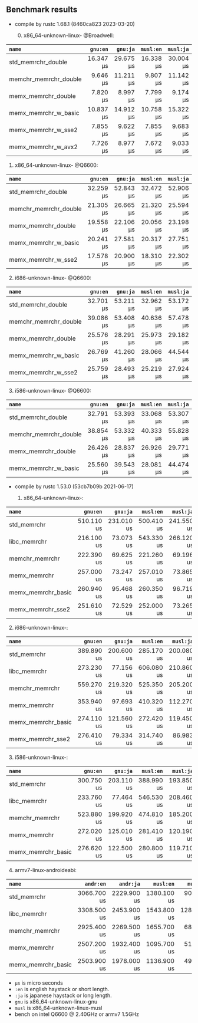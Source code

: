 ## Benchmark results

- compile by rustc 1.68.1 (8460ca823 2023-03-20)

  0. x86_64-unknown-linux- @Broadwell:

|         `name`          |  `gnu:en`   |  `gnu:ja`   |  `musl:en`  |  `musl:ja`  |
|:------------------------|------------:|------------:|------------:|------------:|
| std_memrchr_double      |   16.347 µs |   29.675 µs |   16.338 µs |   30.004 µs |
| memchr_memrchr_double   |    9.646 µs |   11.211 µs |    9.807 µs |   11.142 µs |
| memx_memrchr_double     |    7.820 µs |    8.997 µs |    7.799 µs |    9.174 µs |
| memx_memrchr_w_basic    |   10.837 µs |   14.912 µs |   10.758 µs |   15.322 µs |
| memx_memrchr_w_sse2     |    7.855 µs |    9.622 µs |    7.855 µs |    9.683 µs |
| memx_memrchr_w_avx2     |    7.726 µs |    8.977 µs |    7.672 µs |    9.033 µs |

  1. x86_64-unknown-linux- @Q6600:

|         `name`          |  `gnu:en`   |  `gnu:ja`   |  `musl:en`  |  `musl:ja`  |
|:------------------------|------------:|------------:|------------:|------------:|
| std_memrchr_double      |   32.259 µs |   52.843 µs |   32.472 µs |   52.906 µs |
| memchr_memrchr_double   |   21.305 µs |   26.665 µs |   21.320 µs |   25.594 µs |
| memx_memrchr_double     |   19.558 µs |   22.106 µs |   20.056 µs |   23.198 µs |
| memx_memrchr_w_basic    |   20.241 µs |   27.581 µs |   20.317 µs |   27.751 µs |
| memx_memrchr_w_sse2     |   17.578 µs |   20.900 µs |   18.310 µs |   22.302 µs |

  2. i686-unknown-linux- @Q6600:

|         `name`          |  `gnu:en`   |  `gnu:ja`   |  `musl:en`  |  `musl:ja`  |
|:------------------------|------------:|------------:|------------:|------------:|
| std_memrchr_double      |   32.701 µs |   53.211 µs |   32.962 µs |   53.172 µs |
| memchr_memrchr_double   |   39.086 µs |   53.408 µs |   40.636 µs |   57.478 µs |
| memx_memrchr_double     |   25.576 µs |   28.291 µs |   25.973 µs |   29.182 µs |
| memx_memrchr_w_basic    |   26.769 µs |   41.260 µs |   28.066 µs |   44.544 µs |
| memx_memrchr_w_sse2     |   25.759 µs |   28.493 µs |   25.219 µs |   27.924 µs |

  3. i586-unknown-linux- @Q6600:

|         `name`          |  `gnu:en`   |  `gnu:ja`   |  `musl:en`  |  `musl:ja`  |
|:------------------------|------------:|------------:|------------:|------------:|
| std_memrchr_double      |   32.791 µs |   53.393 µs |   33.068 µs |   53.307 µs |
| memchr_memrchr_double   |   38.854 µs |   53.332 µs |   40.333 µs |   55.828 µs |
| memx_memrchr_double     |   26.426 µs |   28.837 µs |   26.926 µs |   29.771 µs |
| memx_memrchr_w_basic    |   25.560 µs |   39.543 µs |   28.081 µs |   44.474 µs |


- compile by rustc 1.53.0 (53cb7b09b 2021-06-17)

  1. x86_64-unknown-linux-:

|         `name`          |  `gnu:en`   |  `gnu:ja`   |  `musl:en`  |  `musl:ja`  |
|:------------------------|------------:|------------:|------------:|------------:|
| std_memrchr             |  510.110 us |  231.010 us |  500.410 us |  241.550 us |
| libc_memrchr            |  216.100 us |   73.073 us |  543.330 us |  266.120 us |
| memchr_memrchr          |  222.390 us |   69.625 us |  221.260 us |   69.196 us |
| memx_memrchr            |  257.000 us |   73.247 us |  257.010 us |   73.865 us |
| memx_memrchr_basic      |  260.940 us |   95.468 us |  260.350 us |   96.719 us |
| memx_memrchr_sse2       |  251.610 us |   72.529 us |  252.000 us |   73.265 us |

  2. i686-unknown-linux-:

|         `name`          |  `gnu:en`   |  `gnu:ja`   |  `musl:en`  |  `musl:ja`  |
|:------------------------|------------:|------------:|------------:|------------:|
| std_memrchr             |  389.890 us |  200.600 us |  285.170 us |  200.080 us |
| libc_memrchr            |  273.230 us |   77.156 us |  606.080 us |  210.860 us |
| memchr_memrchr          |  559.270 us |  219.320 us |  525.350 us |  205.200 us |
| memx_memrchr            |  353.940 us |   97.693 us |  410.320 us |  112.270 us |
| memx_memrchr_basic      |  274.110 us |  121.560 us |  272.420 us |  119.450 us |
| memx_memrchr_sse2       |  276.410 us |   79.334 us |  314.740 us |   86.983 us |

  3. i586-unknown-linux-:

|         `name`          |  `gnu:en`   |  `gnu:ja`   |  `musl:en`  |  `musl:ja`  |
|:------------------------|------------:|------------:|------------:|------------:|
| std_memrchr             |  300.750 us |  203.110 us |  388.990 us |  193.850 us |
| libc_memrchr            |  233.760 us |   77.464 us |  546.530 us |  208.460 us |
| memchr_memrchr          |  523.880 us |  199.920 us |  474.810 us |  185.200 us |
| memx_memrchr            |  272.020 us |  125.010 us |  281.410 us |  120.190 us |
| memx_memrchr_basic      |  276.620 us |  122.500 us |  280.800 us |  119.710 us |

  4. armv7-linux-androideabi:

|         `name`          |  `andr:en`  |  `andr:ja`  |  `musl:en`  |  `musl:ja`  |
|:------------------------|------------:|------------:|------------:|------------:|
| std_memrchr             | 3066.700 us | 2229.900 us | 1380.100 us |  905.320 us |
| libc_memrchr            | 3308.500 us | 2453.900 us | 1543.800 us | 1285.000 us |
| memchr_memrchr          | 2925.400 us | 2269.500 us | 1655.700 us |  687.610 us |
| memx_memrchr            | 2507.200 us | 1932.400 us | 1095.700 us |  516.470 us |
| memx_memrchr_basic      | 2503.900 us | 1978.000 us | 1136.900 us |  496.970 us |

- `µs` is micro seconds
- `:en` is english haystack or short length.
- `:ja` is japanese haystack or long length.
- `gnu` is x86_64-unknown-linux-gnu
- `musl` is x86_64-unknown-linux-musl
- bench on intel Q6600 @ 2.40GHz or armv7 1.5GHz
